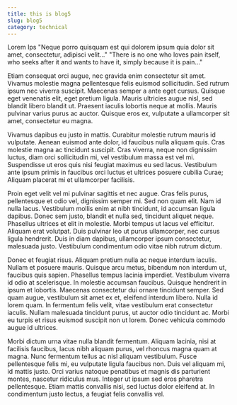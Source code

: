 ```yaml
---
title: this is blog5
slug: blog5
category: technical
---
```

Lorem Ips "Neque porro quisquam est qui dolorem ipsum quia dolor sit amet, consectetur, adipisci velit..."
"There is no one who loves pain itself, who seeks after it and wants to have it, simply because it is pain..."

Etiam consequat orci augue, nec gravida enim consectetur sit amet. Vivamus molestie magna pellentesque felis euismod sollicitudin. Sed rutrum ipsum nec viverra suscipit. Maecenas semper a ante eget cursus. Quisque eget venenatis elit, eget pretium ligula. Mauris ultricies augue nisl, sed blandit libero blandit ut. Praesent iaculis lobortis neque at mollis. Mauris pulvinar varius purus ac auctor. Quisque eros ex, vulputate a ullamcorper sit amet, consectetur eu magna.

Vivamus dapibus eu justo in mattis. Curabitur molestie rutrum mauris id vulputate. Aenean euismod ante dolor, id faucibus nulla aliquam quis. Cras molestie magna ac tincidunt suscipit. Cras viverra, neque non dignissim luctus, diam orci sollicitudin mi, vel vestibulum massa est vel mi. Suspendisse ut eros quis nisi feugiat maximus eu sed lacus. Vestibulum ante ipsum primis in faucibus orci luctus et ultrices posuere cubilia Curae; Aliquam placerat mi et ullamcorper facilisis.

Proin eget velit vel mi pulvinar sagittis et nec augue. Cras felis purus, pellentesque et odio vel, dignissim semper mi. Sed non quam elit. Nam id nulla lacus. Vestibulum mollis enim at nibh tincidunt, id accumsan ligula dapibus. Donec sem justo, blandit et nulla sed, tincidunt aliquet neque. Phasellus ultrices et elit in molestie. Morbi tempus ut lacus vel efficitur. Aliquam erat volutpat. Duis pulvinar leo ut purus ullamcorper, nec cursus ligula hendrerit. Duis in diam dapibus, ullamcorper ipsum consectetur, malesuada justo. Vestibulum condimentum odio vitae nibh rutrum dictum.

Donec et feugiat risus. Aliquam pretium nulla ac neque interdum iaculis. Nullam et posuere mauris. Quisque arcu metus, bibendum non interdum ut, faucibus quis sapien. Phasellus tempus lacinia imperdiet. Vestibulum viverra id odio at scelerisque. In molestie accumsan faucibus. Quisque hendrerit in ipsum et lobortis. Maecenas consectetur dui ornare tincidunt semper. Sed quam augue, vestibulum sit amet ex et, eleifend interdum libero. Nulla id lorem quam. In fermentum felis velit, vitae vestibulum erat consectetur iaculis. Nullam malesuada tincidunt purus, ut auctor odio tincidunt ac. Morbi eu turpis et risus euismod suscipit non ut lorem. Donec vehicula commodo augue id ultrices.

Morbi dictum urna vitae nulla blandit fermentum. Aliquam lacinia, nisi at facilisis faucibus, lacus nibh aliquam purus, vel rhoncus magna quam at magna. Nunc fermentum tellus ac nisl aliquam vestibulum. Fusce pellentesque felis mi, eu vulputate ligula faucibus non. Duis vel aliquam mi, id mattis justo. Orci varius natoque penatibus et magnis dis parturient montes, nascetur ridiculus mus. Integer ut ipsum sed eros pharetra pellentesque. Etiam mattis convallis nisi, sed luctus dolor eleifend at. In condimentum justo lectus, a feugiat felis convallis vel.